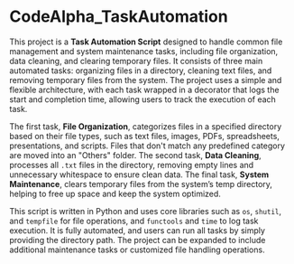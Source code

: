 # CodeAlpha_TaskAutomation
This project is a **Task Automation Script** designed to handle common file management and system maintenance tasks, including file organization, data cleaning, and clearing temporary files. It consists of three main automated tasks: organizing files in a directory, cleaning text files, and removing temporary files from the system. The project uses a simple and flexible architecture, with each task wrapped in a decorator that logs the start and completion time, allowing users to track the execution of each task.

The first task, **File Organization**, categorizes files in a specified directory based on their file types, such as text files, images, PDFs, spreadsheets, presentations, and scripts. Files that don't match any predefined category are moved into an "Others" folder. The second task, **Data Cleaning**, processes all `.txt` files in the directory, removing empty lines and unnecessary whitespace to ensure clean data. The final task, **System Maintenance**, clears temporary files from the system’s temp directory, helping to free up space and keep the system optimized.

This script is written in Python and uses core libraries such as `os`, `shutil`, and `tempfile` for file operations, and `functools` and `time` to log task execution. It is fully automated, and users can run all tasks by simply providing the directory path. The project can be expanded to include additional maintenance tasks or customized file handling operations.
